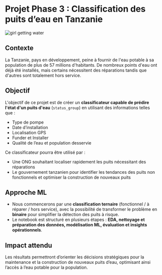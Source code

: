 # Projet Phase 3 : Classification des puits d’eau en Tanzanie
![girl getting water](images/small-girl-water-pond.jpg)
## Contexte
La Tanzanie, pays en développement, peine à fournir de l'eau potable à sa population de plus de 57 millions d'habitants. 
De nombreux points d'eau ont déjà été installés, mais certains nécessitent des réparations tandis que d'autres sont totalement hors service.

## Objectif
L'objectif de ce projet est de créer un **classificateur capable de prédire l'état d'un puits d'eau** (`status_group`) en utilisant des informations telles que :
- Type de pompe
- Date d’installation
- Localisation GPS
- Funder et Installer
- Qualité de l’eau et population desservie

Ce classificateur pourra être utilisé par :
- Une ONG souhaitant localiser rapidement les puits nécessitant des réparations
- Le gouvernement tanzanien pour identifier les tendances des puits non fonctionnels et optimiser la construction de nouveaux puits

## Approche ML
- Nous commencerons par une **classification ternaire** (fonctionnel / à réparer / hors service), avec la possibilité de transformer le problème en **binaire** pour simplifier la détection des puits à risque.
- Le notebook est structuré en plusieurs étapes : **EDA, nettoyage et préparation des données, modélisation ML, évaluation et insights opérationnels**.

## Impact attendu
Les résultats permettront d’orienter les décisions stratégiques pour la maintenance et la construction de nouveaux puits d’eau, optimisant ainsi l’accès à l’eau potable pour la population.
